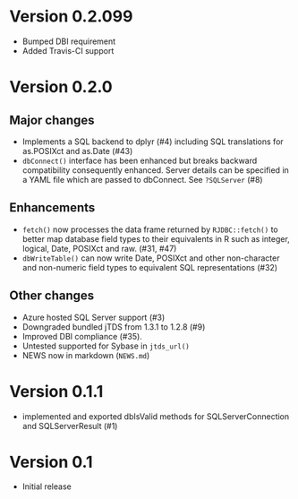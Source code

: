 # Version 0.2.099

- Bumped DBI requirement
- Added Travis-CI support

# Version 0.2.0

## Major changes

- Implements a SQL backend to dplyr (#4) including SQL translations for as.POSIXct and as.Date (#43)
- `dbConnect()` interface has been enhanced but breaks backward compatibility consequently enhanced. Server details can be specified in a YAML file which are passed to dbConnect. See `?SQLServer` (#8)

## Enhancements

- `fetch()` now processes the data frame returned by `RJDBC::fetch()` to better map database field types to their equivalents in R such as integer, logical, Date, POSIXct and raw. (#31, #47)
- `dbWriteTable()` can now write Date, POSIXct and other non-character and non-numeric field types to equivalent SQL representations (#32)

## Other changes

- Azure hosted SQL Server support (#3)
- Downgraded bundled jTDS from 1.3.1 to 1.2.8 (#9)
- Improved DBI compliance (#35).
- Untested supported for Sybase in `jtds_url()`
- NEWS now in markdown (`NEWS.md`)

# Version 0.1.1

- implemented and exported dbIsValid methods for SQLServerConnection and SQLServerResult (#1)

# Version 0.1

- Initial release
